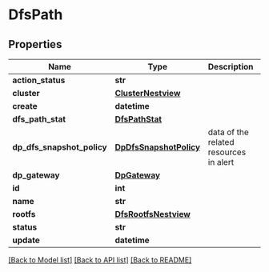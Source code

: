 # DfsPath

## Properties
Name | Type | Description | Notes
------------ | ------------- | ------------- | -------------
**action_status** | **str** |  | [optional] 
**cluster** | [**ClusterNestview**](ClusterNestview.md) |  | [optional] 
**create** | **datetime** |  | [optional] 
**dfs_path_stat** | [**DfsPathStat**](DfsPathStat.md) |  | [optional] 
**dp_dfs_snapshot_policy** | [**DpDfsSnapshotPolicy**](DpDfsSnapshotPolicy.md) | data of the related resources in alert | [optional] 
**dp_gateway** | [**DpGateway**](DpGateway.md) |  | [optional] 
**id** | **int** |  | [optional] 
**name** | **str** |  | [optional] 
**rootfs** | [**DfsRootfsNestview**](DfsRootfsNestview.md) |  | [optional] 
**status** | **str** |  | [optional] 
**update** | **datetime** |  | [optional] 

[[Back to Model list]](../README.md#documentation-for-models) [[Back to API list]](../README.md#documentation-for-api-endpoints) [[Back to README]](../README.md)


